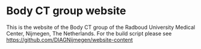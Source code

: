 # Body CT group website

This is the website of the Body CT group of the Radboud University Medical Center, Nijmegen, The Netherlands. For the build script please see https://github.com/DIAGNijmegen/website-content
